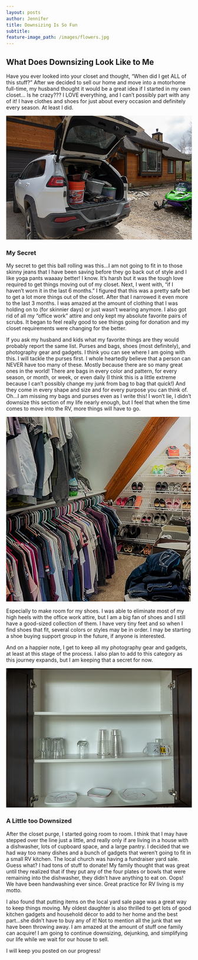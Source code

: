 ```yaml
---
layout: posts
author: Jennifer
title: Downsizing Is So Fun
subtitle:
feature-image_path: /images/flowers.jpg
---
```


## What Does Downsizing Look Like to Me

Have you ever looked into your closet and thought, “When did I get ALL of this stuff?” After we decided to sell our home and move into a motorhome full-time, my husband thought it would be a great idea if I started in my own closet… Is he crazy??? I LOVE everything, and I can’t possibly part with any of it! I have clothes and shoes for just about every occasion and definitely every season. At least I did.

![](/uploads/downsizing3@2x.png)

### My Secret

My secret to get this ball rolling was this…I am not going to fit in to those skinny jeans that I have been saving before they go back out of style and I like yoga pants waaaay better! I know. It’s harsh but it was the tough love required to get things moving out of my closet. Next, I went with, “if I haven’t worn it in the last 6 months.” I figured that this was a pretty safe bet to get a lot more things out of the closet. After that I narrowed it even more to the last 3 months. I was amazed at the amount of clothing that I was holding on to (for skinnier days) or just wasn’t wearing anymore. I also got rid of all my “office work” attire and only kept my absolute favorite pairs of scrubs. It began to feel really good to see things going for donation and my closet requirements were changing for the better.

If you ask my husband and kids what my favorite things are they would probably report the same list. Purses and bags, shoes (most definitely), and photography gear and gadgets. I think you can see where I am going with this. I will tackle the purses first. I whole heartedly believe that a person can NEVER have too many of these. Mostly because there are so many great ones in the world! There are bags in every color and pattern, for every season, or month, or week, or even daily (I think this is a little extreme because I can’t possibly change my junk from bag to bag that quick!) And they come in every shape and size and for every purpose you can think of. Oh…I am missing my bags and purses even as I write this! I won’t lie, I didn’t downsize this section of my life nearly enough, but I feel that when the time comes to move into the RV, more things will have to go.

![](/uploads/closet3-square.png)

Especially to make room for my shoes. I was able to eliminate most of my high heels with the office work attire, but I am a big fan of shoes and I still have a good-sized collection of them. I have very tiny feet and so when I find shoes that fit, several colors or styles may be in order. I may be starting a shoe buying support group in the future, if anyone is interested.

And on a happier note, I get to keep all my photography gear and gadgets, at least at this stage of the process. I also plan to add to this category as this journey expands, but I am keeping that a secret for now.

![](/uploads/kitchen-cupboard2.png)

### A Little too Downsized

After the closet purge, I started going room to room. I think that I may have stepped over the line just a little, and really only if are living in a house with a dishwasher, lots of cupboard space, and a large pantry. I decided that we had way too many dishes and a bunch of gadgets that weren’t going to fit in a small RV kitchen. The local church was having a fundraiser yard sale. Guess what? I had tons of stuff to donate! My family thought that was great until they realized that if they put any of the four plates or bowls that were remaining into the dishwasher, they didn’t have anything to eat on. Oops! We have been handwashing ever since. Great practice for RV living is my motto.

I also found that putting items on the local yard sale page was a great way to keep things moving. My oldest daughter is also thrilled to get lots of good kitchen gadgets and household d&eacute;cor to add to her home and the best part…she didn’t have to buy any of it! Not to mention all the junk that we have been throwing away. I am amazed at the amount of stuff one family can acquire! I am going to continue downsizing, dejunking, and simplifying our life while we wait for our house to sell.

I will keep you posted on our progress!